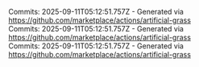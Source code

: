 Commits: 2025-09-11T05:12:51.757Z - Generated via https://github.com/marketplace/actions/artificial-grass
<br>
Commits: 2025-09-11T05:12:51.757Z - Generated via https://github.com/marketplace/actions/artificial-grass
<br>
Commits: 2025-09-11T05:12:51.757Z - Generated via https://github.com/marketplace/actions/artificial-grass
<br>
